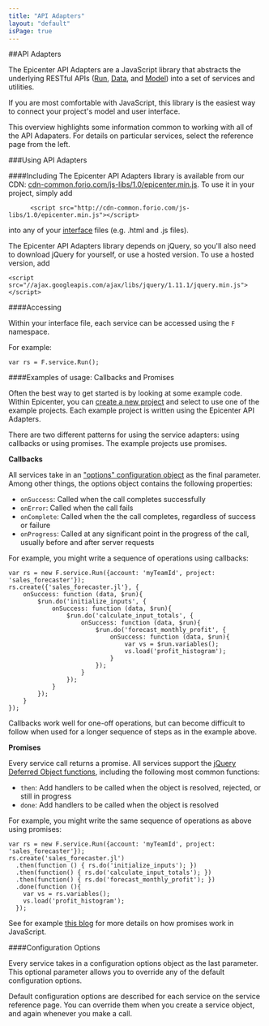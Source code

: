```yaml
---
title: "API Adapters"
layout: "default"
isPage: true
---
```


##API Adapters

The Epicenter API Adapters are a JavaScript library that abstracts the underlying RESTful APIs ([Run](../aggregate_run_api/), [Data](../data_api/), and [Model](../model_apis/)) into a set of services and utilities. 

If you are most comfortable with JavaScript, this library is the easiest way to connect your project's model and user interface.

This overview highlights some information common to working with all of the API Adapaters. For details on particular services, select the reference page from the left.

###Using API Adapters

####Including
The Epicenter API Adapters library is available from our CDN: [cdn-common.forio.com/js-libs/1.0/epicenter.min.js](cdn-common.forio.com/js-libs/1.0/epicenter.min.js). To use it in your project, simply add

	      <script src="http://cdn-common.forio.com/js-libs/1.0/epicenter.min.js"></script>
	
into any of your [interface](../creating_your_interface/) files (e.g. .html and .js files). 

The Epicenter API Adapters library depends on jQuery, so you'll also need to download jQuery for yourself, or use a hosted version. To use a hosted version, add

	<script src="//ajax.googleapis.com/ajax/libs/jquery/1.11.1/jquery.min.js"></script>


####Accessing

Within your interface file, each service can be accessed using the `F` namespace. 

For example:

	var rs = F.service.Run();


####Examples of usage: Callbacks and Promises

Often the best way to get started is by looking at some example code. Within Epicenter, you can [create a new project](TODO) and select to use one of the example projects. Each example project is written using the Epicenter API Adapters.

There are two different patterns for using the service adapters: using callbacks or using promises. The example projects use promises.

**Callbacks**

All services take in an ["options" configuration object](#configuration) as the final parameter. Among other things, the options object contains the following properties:

* `onSuccess`: Called when the call completes successfully
* `onError`: Called when the call fails
* `onComplete`: Called when the the call completes, regardless of success or failure
* `onProgress`: Called at any significant point in the progress of the call, usually before and after server requests

For example, you might write a sequence of operations using callbacks:

	var rs = new F.service.Run({account: 'myTeamId', project: 'sales_forecaster'});
	rs.create({'sales_forecaster.jl'}, {
	    onSuccess: function (data, $run){
	        $run.do('initialize_inputs', {
	            onSuccess: function (data, $run){
	                $run.do('calculate_input_totals', {
	                    onSuccess: function (data, $run){
	                        $run.do('forecast_monthly_profit', {
	                        	onSuccess: function (data, $run){
	                        		var vs = $run.variables();
        							vs.load('profit_histogram'); 
	                        	}
	                        });
	                    }
	                });
	            }
	        });
	    }
	});	

Callbacks work well for one-off operations, but can become difficult to follow when used for a longer sequence of steps as in the example above.

**Promises**

Every service call returns a promise. All services support the [jQuery Deferred Object functions](http://api.jquery.com/category/deferred-object/), including the following most common functions: 

* `then`: Add handlers to be called when the object is resolved, rejected, or still in progress
* `done`: Add handlers to be called when the object is resolved

For example, you might write the same sequence of operations as above using promises:

	var rs = new F.service.Run({account: 'myTeamId', project: 'sales_forecaster'});
	rs.create('sales_forecaster.jl')
      .then(function () { rs.do('initialize_inputs'); })
      .then(function() { rs.do('calculate_input_totals'); })
      .then(function() { rs.do('forecast_monthly_profit'); })
      .done(function (){
        var vs = rs.variables();
        vs.load('profit_histogram');
      });

See for example [this blog](http://blog.parse.com/2013/01/29/whats-so-great-about-javascript-promises/) for more details on how promises work in JavaScript.


<a name="configuration"></a>
####Configuration Options

Every service takes in a configuration options object as the last parameter. This optional parameter allows you to override any of the default configuration options.

Default configuration options are described for each service on the service reference page. You can override them when you create a service object, and again whenever you make a call. 
